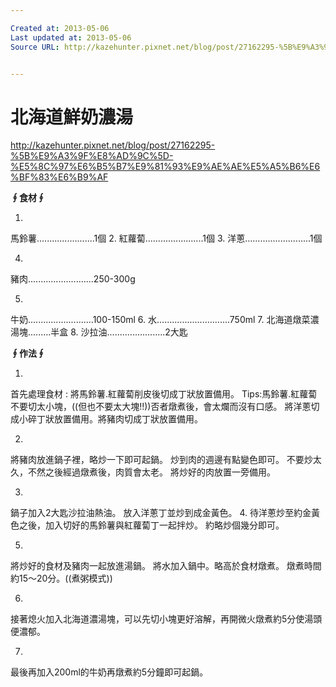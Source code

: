 ```yaml
---

Created at: 2013-05-06
Last updated at: 2013-05-06
Source URL: http://kazehunter.pixnet.net/blog/post/27162295-%5B%E9%A3%9F%E8%AD%9C%5D-%E5%8C%97%E6%B5%B7%E9%81%93%E9%AE%AE%E5%A5%B6%E6%BF%83%E6%B9%AF


---
```


# 北海道鮮奶濃湯


<http://kazehunter.pixnet.net/blog/post/27162295-%5B%E9%A3%9F%E8%AD%9C%5D-%E5%8C%97%E6%B5%B7%E9%81%93%E9%AE%AE%E5%A5%B6%E6%BF%83%E6%B9%AF>

**∮食材∮**

1.
馬鈴薯.......................1個 
2.
紅蘿蔔.......................1個 
3.
洋蔥..........................1個

4.
豬肉..........................250-300g

5.
牛奶..........................100-150ml
6.
水.............................750ml
7.
北海道燉菜濃湯塊.........半盒
8.
沙拉油.......................2大匙

**∮作法∮**

1. 
首先處理食材 :
將馬鈴薯.紅蘿蔔削皮後切成丁狀放置備用。
 Tips:馬鈴薯.紅蘿蔔不要切太小塊，((但也不要太大塊!!))否者燉煮後，會太爛而沒有口感。
將洋蔥切成小碎丁狀放置備用。將豬肉切成丁狀放置備用。

2.
將豬肉放進鍋子裡，略炒一下即可起鍋。
炒到肉的週邊有點變色即可。
不要炒太久，不然之後經過燉煮後，肉質會太老。
將炒好的肉放置一旁備用。

3.
鍋子加入2大匙沙拉油熱油。
放入洋蔥丁並炒到成金黃色。
4.
待洋蔥炒至約金黃色之後，加入切好的馬鈴薯與紅蘿蔔丁一起拌炒。
約略炒個幾分即可。

5.
將炒好的食材及豬肉一起放進湯鍋。
將水加入鍋中。略高於食材燉煮。
燉煮時間約15～20分。((煮粥模式))

6.
接著熄火加入北海道濃湯塊，可以先切小塊更好溶解，再開微火燉煮約5分使湯頭便濃郁。

7.

最後再加入200ml的牛奶再燉煮約5分鐘即可起鍋。

